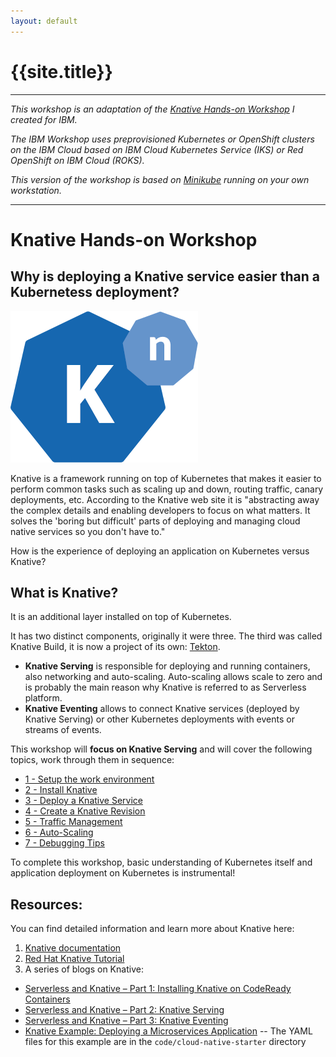 ```yaml
---
layout: default
---
```

# {{site.title}}

---

_This workshop is an adaptation of the [Knative Hands-on Workshop](https://harald-u.github.io/knative-handson-workshop/) I created for IBM._

_The IBM Workshop uses preprovisioned Kubernetes or OpenShift clusters on the IBM Cloud based on IBM Cloud Kubernetes Service (IKS) or Red OpenShift on IBM Cloud (ROKS)._

_This version of the workshop is based on [Minikube](https://minikube.sigs.k8s.io/docs/) running on your own workstation._  

---

# Knative Hands-on Workshop

## Why is deploying a Knative service easier than a Kubernetess deployment? 

![Knative Logo](images/knative-logo.png)

Knative is a framework running on top of Kubernetes that makes it easier to perform common tasks such as scaling up and down, routing traffic, canary deployments, etc. According to the Knative web site it is "abstracting away the complex details and enabling developers to focus on what matters. It solves the 'boring but difficult' parts of deploying and managing cloud native services so you don't have to."

How is the experience of deploying an application on Kubernetes versus Knative?

## What is Knative? 

It is an additional layer installed on top of Kubernetes. 

It has two distinct components, originally it were three. The third was called Knative Build, it is now a project of its own: [Tekton](https://tekton.dev/). 

* __Knative Serving__ is responsible for deploying and running containers, also networking and auto-scaling. Auto-scaling allows scale to zero and is probably the main reason why Knative is referred to as Serverless platform.
* __Knative Eventing__ allows to connect Knative services (deployed by Knative Serving) or other Kubernetes deployments with events or streams of events.

This workshop will **focus on Knative Serving** and will cover the following topics, work through them in sequence:

- [1 - Setup the work environment](workshop/1-Prereqs.md)
- [2 - Install Knative](workshop/2-InstallKnative.md)
- [3 - Deploy a Knative Service](workshop/3-DeployKnativeService.md)
- [4 - Create a Knative Revision](workshop/4-Revision.md)
- [5 - Traffic Management](workshop/5-TrafficManagement.md)
- [6 - Auto-Scaling](workshop/6-Scaling.md)
- [7 - Debugging Tips](workshop/7-Debugging.md)

To complete this workshop, basic understanding of Kubernetes itself and application deployment on Kubernetes is instrumental!

## Resources:

You can find detailed information and learn more about Knative here:

1. [Knative documentation](https://knative.dev/docs)
2. [Red Hat Knative Tutorial](https://redhat-developer-demos.github.io/knative-tutorial/knative-tutorial/index.html)
4.  A series of blogs on Knative:
   - [Serverless and Knative – Part 1: Installing Knative on CodeReady Containers](https://haralduebele.blog/2020/06/02/serverless-and-knative-part-1-installing-knative-on-codeready-containers/)
   - [Serverless and Knative – Part 2: Knative Serving](https://haralduebele.blog/2020/06/03/serverless-and-knative-part-2-knative-serving/)
   - [Serverless and Knative – Part 3: Knative Eventing](https://haralduebele.blog/2020/06/10/serverless-and-knative-part-3-knative-eventing/)
   - [Knative Example: Deploying a Microservices Application](https://haralduebele.blog/2020/07/02/knative-example-deploying-a-microservices-application/) -- The YAML files for this example are in the `code/cloud-native-starter` directory

